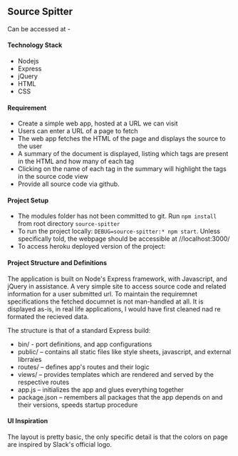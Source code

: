 ## Source Spitter
Can be accessed at - <heroku link>

#### Technology Stack
* Nodejs
* Express
* jQuery
* HTML
* CSS

#### Requirement
* Create a simple web app, hosted at a URL we can visit
* Users can enter a URL of a page to fetch
* The web app fetches the HTML of the page and displays the source to the user
* A summary of the document is displayed, listing which tags are present in the HTML and how many of each tag
* Clicking on the name of each tag in the summary will highlight the tags in the source code view
* Provide all source code via github.

#### Project Setup
* The modules folder has not been committed to git. Run `npm install` from root directory `source-spitter`
* To run the project locally: `DEBUG=source-spitter:* npm start`. Unless specifically told, the webpage should be accessible at //localhost:3000/
* To access heroku deployed version of the project: 


#### Project Structure and Definitions
The application is built on Node's Express framework, with Javascript, and jQuery in assistance. A very simple site to access source code and related information for a user submitted url. To maintain the requiremnet specifications the fetched documnet is not man-handled at all. It is displayed as-is, in real life applications, I would have first cleaned nad re formated the recieved data.

The structure is that of a standard Express build:

* bin/ - port definitions, and app configurations
* public/ – contains all static files like style sheets, javascript, and external librraies
* routes/ – defines app's routes and their logic
* views/ – provides templates which are rendered and served by the respective routes
* app.js – initializes the app and glues everything together
* package.json – remembers all packages that the app depends on and their versions, speeds startup procedure


#### UI Inspiration
The layout is pretty basic, the only specific detail is that the colors on page are inspired by Slack's official logo.






